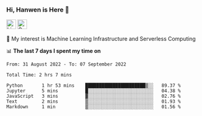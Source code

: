 ### Hi, Hanwen is Here 👋
<p>
	<a href="https://www.linkedin.com/in/liu-hanwen/"><img src="https://img.shields.io/badge/@hanwen-0A66C2?style=flat&logo=LinkedIn&logoColor=white" alt="Linkedin"  height="25px"/></a> 
	<a href="https://scholar.google.com/citations?user=HDF0su0AAAAJ"><img src="https://img.shields.io/badge/scholar-4385FE.svg?&style=plastic&logo=google-scholar&logoColor=white" alt="Google Scholar" height="25px"> </a>
</p>
🌱 My interest is Machine Learning Infrastructure and Serverless Computing

📊 **The last 7 days I spent my time on** 
<!--START_SECTION:waka-->

```text
From: 31 August 2022 - To: 07 September 2022

Total Time: 2 hrs 7 mins

Python       1 hr 53 mins    ██████████████████████▒░░   89.37 %
Jupyter      5 mins          █░░░░░░░░░░░░░░░░░░░░░░░░   04.38 %
JavaScript   3 mins          ▓░░░░░░░░░░░░░░░░░░░░░░░░   02.76 %
Text         2 mins          ▒░░░░░░░░░░░░░░░░░░░░░░░░   01.93 %
Markdown     1 min           ▒░░░░░░░░░░░░░░░░░░░░░░░░   01.56 %
```

<!--END_SECTION:waka-->


<!--
**david990917/david990917** is a ✨ _special_ ✨ repository because its `README.md` (this file) appears on your GitHub profile.

Here are some ideas to get you started:

- 🔭 I’m currently working on ...
- 🌱 I’m currently learning ...
- 👯 I’m looking to collaborate on ...
- 🤔 I’m looking for help with ...
- 💬 Ask me about ...
- 📫 How to reach me: ...
- 😄 Pronouns: ...
- ⚡ Fun fact: ...
-->
